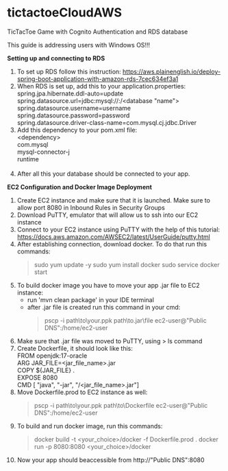 # tictactoeCloudAWS
TicTacToe Game with Cognito Authentication and RDS database

This guide is addressing users with Windows OS!!!

**Setting up and connecting to RDS**
1. To set up RDS follow this instruction: https://aws.plainenglish.io/deploy-spring-boot-application-with-amazon-rds-7cec634ef3a1
2. When RDS is set up, add this to your application.properties: <br />
   spring.jpa.hibernate.ddl-auto=update <br />
   spring.datasource.url=jdbc:mysql://<endpoint>:<port>/<database "name"> <br />
   spring.datasource.username=username <br />
   spring.datasource.password=password <br />
   spring.datasource.driver-class-name=com.mysql.cj.jdbc.Driver <br />
3. Add this dependency to your pom.xml file: <br />
   \<dependency>  <br />
      <groupId>com.mysql</groupId>  <br />
		<artifactId>mysql-connector-j</artifactId>  <br />
		<scope>runtime</scope>  <br />
	</dependency>  <br />
 4. After all this your database should be connected to your app.
   


**EC2 Configuration and Docker Image Deployment**

1. Create EC2 instance and make sure that it is launched. Make sure to allow port 8080 in Inbound Rules in Security Groups
2. Download PuTTY, emulator that will allow us to ssh into our EC2 instance
3. Connect to your EC2 instance using PuTTY with the help of this tutorial: https://docs.aws.amazon.com/AWSEC2/latest/UserGuide/putty.html
4. After establishing connection, download docker. To do that run this commands:
   > sudo yum update -y
   > sudo yum install docker
   > sudo service docker start
5. To build docker image you have to move your app .jar file to EC2 instance:
   - run 'mvn clean package' in your IDE terminal
   - after .jar file is created run this command in your cmd:
     > pscp -i path\to\your\.ppk path\to\.jar\file ec2-user@"Public DNS":/home/ec2-user
6. Make sure that .jar file was moved to PuTTY, using > ls command
7. Create Dockerfile, it should look like this: <br />
     FROM openjdk:17-oracle <br />
     ARG JAR_FILE=<jar_file_name>.jar <br />
     COPY ${JAR_FILE} . <br />
     EXPOSE 8080 <br />
     CMD [ "java", "-jar",  "/<jar_file_name>.jar"] <br />
8. Move Dockerfile.prod to EC2 instance as well:
   >pscp -i path\to\your\.ppk path\to\Dockerfile ec2-user@"Public DNS":/home/ec2-user
9. To build and run docker image, run this commands:
    > docker build -t <your_choice>/docker -f Dockerfile.prod .
    > docker run -p 8080:8080 <your_choice>/docker
10. Now your app should beaccessible from http://"Public DNS":8080
   


